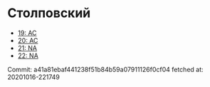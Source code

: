 # Столповский
- [19: AC](19.md)
- [20: AC](20.md)
- [21: NA](21.md)
- [22: NA](22.md)

Commit: a41a81ebaf441238f51b84b59a07911126f0cf04
 fetched at: 20201016-221749
